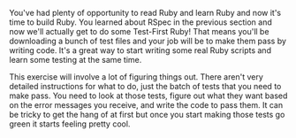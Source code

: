 You've had plenty of opportunity to read Ruby and learn Ruby and now it's time to build Ruby. You learned about RSpec in the previous section and now we'll actually get to do some Test-First Ruby! That means you'll be downloading a bunch of test files and your job will be to make them pass by writing code. It's a great way to start writing some real Ruby scripts and learn some testing at the same time.

This exercise will involve a lot of figuring things out. There aren't very detailed instructions for what to do, just the batch of tests that you need to make pass. You need to look at those tests, figure out what they want based on the error messages you receive, and write the code to pass them. It can be tricky to get the hang of at first but once you start making those tests go green it starts feeling pretty cool.
